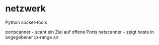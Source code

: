 netzwerk
========

Python socket-tools

portscanner - scant ein Ziel auf offene Ports
netscanner - zeigt hosts in angegebener ip-range an
